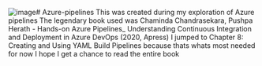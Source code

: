 ![image](https://github.com/Aminu7/Azure-pipelines/assets/54637910/4a3c6c86-0a67-4dc8-9996-34ce9a927206)# Azure-pipelines
This was created during my exploration of Azure pipelines
The legendary book used was Chaminda Chandrasekara, Pushpa Herath - Hands-on Azure Pipelines_ Understanding Continuous Integration and Deployment in Azure DevOps (2020, Apress)
I jumped to Chapter 8: Creating and Using YAML Build Pipelines because thats whats most needed for now
I hope I get a chance to read the entire book

